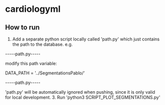 # cardiologyml
## How to run
1. Add a separate python script locally called 'path.py' which just contains the path to the database. e.g.

-----path.py-----

modify this path variable:

DATA_PATH = '../SegmentationsPablo/'

-----path.py-----

'path.py' will be automatically ignored when pushing, since it is only valid for local development.
3. Run 'python3 SCRIPT_PLOT_SEGMENTATIONS.py'
